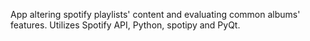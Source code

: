 App altering spotify playlists' content and evaluating common albums' features. 
Utilizes Spotify API, Python, spotipy and PyQt.
